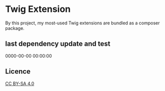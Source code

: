 # Twig Extension

By this project, my most-used Twig extensions are bundled as a composer package.

## last dependency update and test

0000-00-00 00:00:00

## Licence

[CC BY-SA 4.0](https://creativecommons.org/licenses/by-sa/4.0/deed.en)
